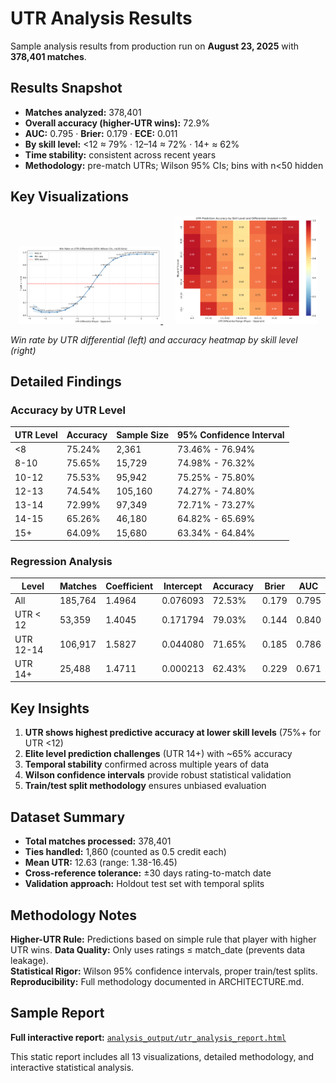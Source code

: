 # UTR Analysis Results

Sample analysis results from production run on **August 23, 2025** with **378,401 matches**.

## Results Snapshot

- **Matches analyzed:** 378,401
- **Overall accuracy (higher-UTR wins):** 72.9%  
- **AUC:** 0.795  ·  **Brier:** 0.179  ·  **ECE:** 0.011  
- **By skill level:** <12 ≈ 79% · 12–14 ≈ 72% · 14+ ≈ 62%  
- **Time stability:** consistent across recent years  
- **Methodology:** pre-match UTRs; Wilson 95% CIs; bins with n<50 hidden

## Key Visualizations

<p align="center">
  <a href="analysis_output/plots/win_rate_by_utr_diff.png">
    <img src="analysis_output/plots/win_rate_by_utr_diff.png" width="45%" alt="Win Rate by UTR Differential" />
  </a>
  &nbsp;&nbsp;&nbsp;&nbsp;
  <a href="analysis_output/plots/accuracy_heatmap.png">
    <img src="analysis_output/plots/accuracy_heatmap.png" width="45%" alt="Accuracy Heatmap" />
  </a>
</p>

*Win rate by UTR differential (left) and accuracy heatmap by skill level (right)*

## Detailed Findings

### Accuracy by UTR Level

| UTR Level | Accuracy | Sample Size | 95% Confidence Interval |
|-----------|----------|-------------|-------------------------|
| <8        | 75.24%   | 2,361       | 73.46% - 76.94%         |
| 8-10      | 75.65%   | 15,729      | 74.98% - 76.32%         |
| 10-12     | 75.53%   | 95,942      | 75.25% - 75.80%         |
| 12-13     | 74.54%   | 105,160     | 74.27% - 74.80%         |
| 13-14     | 72.99%   | 97,349      | 72.71% - 73.27%         |
| 14-15     | 65.26%   | 46,180      | 64.82% - 65.69%         |
| 15+       | 64.09%   | 15,680      | 63.34% - 64.84%         |

### Regression Analysis

| Level     | Matches | Coefficient | Intercept | Accuracy | Brier | AUC   |
|-----------|---------|-------------|-----------|----------|-------|-------|
| All       | 185,764 | 1.4964      | 0.076093  | 72.53%   | 0.179 | 0.795 |
| UTR < 12  | 53,359  | 1.4045      | 0.171794  | 79.03%   | 0.144 | 0.840 |
| UTR 12-14 | 106,917 | 1.5827      | 0.044080  | 71.65%   | 0.185 | 0.786 |
| UTR 14+   | 25,488  | 1.4711      | 0.000213  | 62.43%   | 0.229 | 0.671 |

## Key Insights

1. **UTR shows highest predictive accuracy at lower skill levels** (75%+ for UTR <12)
2. **Elite level prediction challenges** (UTR 14+) with ~65% accuracy  
3. **Temporal stability** confirmed across multiple years of data
4. **Wilson confidence intervals** provide robust statistical validation
5. **Train/test split methodology** ensures unbiased evaluation

## Dataset Summary

- **Total matches processed:** 378,401
- **Ties handled:** 1,860 (counted as 0.5 credit each)
- **Mean UTR:** 12.63 (range: 1.38-16.45)
- **Cross-reference tolerance:** ±30 days rating-to-match date
- **Validation approach:** Holdout test set with temporal splits

## Methodology Notes

**Higher-UTR Rule:** Predictions based on simple rule that player with higher UTR wins.
**Data Quality:** Only uses ratings ≤ match_date (prevents data leakage).  
**Statistical Rigor:** Wilson 95% confidence intervals, proper train/test splits.
**Reproducibility:** Full methodology documented in ARCHITECTURE.md.

## Sample Report

**Full interactive report:** [`analysis_output/utr_analysis_report.html`](./analysis_output/utr_analysis_report.html)

This static report includes all 13 visualizations, detailed methodology, and interactive statistical analysis.